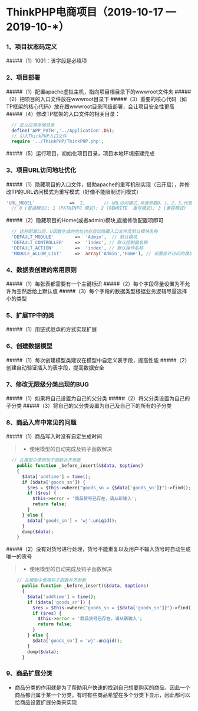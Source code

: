 # ThinkPHP电商项目（2019-10-17 — 2019-10-*）
### 1、项目状态码定义
#####（1）1001：该字段是必填项
### 2、项目部署
#####（1）配置apache虚拟主机，指向项目根目录下的wwwroot文件夹
#####（2）把项目的入口文件放在wwwroot目录下
#####（3）重要的核心代码（如TP框架的核心代码）放在跟wwwroot目录同级部署，会让项目安全性更高
#####（4）修改TP框架的入口文件的相关目录：
``` php
  // 定义应用存储目录
  define('APP_PATH','../Application'.DS);
  // 引入ThinkPHP入口文件
  require '../ThinkPHP/ThinkPHP.php';
```
#####（5）运行项目，初始化项目目录，项目本地环境搭建完成
### 3、项目URL访问地址优化
#####（1）隐藏项目的入口文件，借助apache的重写机制实现（已开启），并修改TP的URL访问模式为重写模式（好像不能限制访问模式）
``` php
'URL_MODEL'             =>  2,       // URL访问模式,可选参数0、1、2、3,代表以下四种模式：
  // 0 (普通模式); 1 (PATHINFO 模式); 2 (REWRITE  重写模式); 3 (兼容模式)  默认为PATHINFO 模式
```
#####（2）隐藏项目的Home(或者admin)模块,直接修改配置项即可
``` php
  // 这样配置以后，U函数生成的地址也会自动隐藏入口文件及默认模块名称
  'DEFAULT_MODULE'        =>  'Admin',  // 默认模块
  'DEFAULT_CONTROLLER'    =>  'Index', // 默认控制器名称
  'DEFAULT_ACTION'        =>  'index', // 默认操作名称
  'MODULE_ALLOW_LIST'     =>  array('Admin','Home'), // 设置容许访问的模块（好像主配置文件里面没有,但是配置有效）
```
### 4、数据表创建的常用原则
#####（1）每张表都需要有一个主键标识
#####（2）每个字段尽量设置为不允许为空然后给上默认值
#####（3）每个字段的数据类型根据业务逻辑尽量选择小的类型
### 5、扩展TP中的类
#####（1）用链式继承的方式实现扩展
### 6、创建数据模型
#####（1）每次创建模型类建议在模型中自定义表字段，提高性能
#####（2）创建自动验证插入的表字段，提高数据安全
### 7、修改无限级分类出现的BUG
#####（1）如果将自己设置为自己的父分类
#####（2）将父分类设置为自己的子分类
#####（3）将自己的父分类设置为自己及自己下的所有的子分类
### 8、商品入库中常见的问题
#####（1）商品写入时没有自定生成时间
  > * 使用模型的自动完成及钩子函数解决
  ``` php
    // 在模型中使用钩子函数补齐参数
      public function _before_insert(&$data, $options)
      {
        $data['addtime'] = time();
        if ($data['goods_sn']) {
          $res = $this->where("goods_sn = {$data['goods_sn']}")->find();
          if ($res) {
            $this->error = '商品货号已存在，请从新输入';
            return false;
          }
        } else {
          $data['goods_sn'] = 'wj'.uniqid();
        }
        dump($data);
      }
  ```
#####（2）没有对货号进行处理，货号不能重复以及用户不输入货号时自动生成唯一的货号
  > * 使用模型的自动完成及钩子函数解决
``` php
    // 在模型中使用钩子函数补齐参数
      public function _before_insert(&$data, $options)
      {
        $data['addtime'] = time();
        if ($data['goods_sn']) {
          $res = $this->where("goods_sn = {$data['goods_sn']}")->find();
          if ($res) {
            $this->error = '商品货号已存在，请从新输入';
            return false;
          }
        } else {
          $data['goods_sn'] = 'wj'.uniqid();
        }
        dump($data);
      }
  ```
### 9、商品扩展分类
* 商品分类的作用就是为了帮助用户快速的找到自己想要购买的商品，因此一个商品都归属于某一个分类，有时有些商品希望在多个分类下显示，因此都可以给商品设置扩展分类来实现

